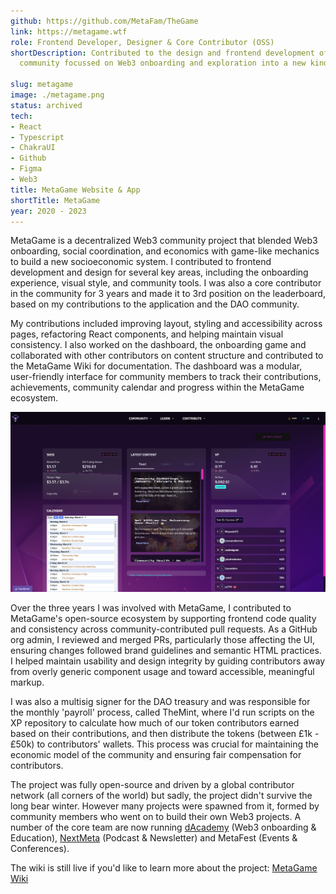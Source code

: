 ```yaml
---
github: https://github.com/MetaFam/TheGame
link: https://metagame.wtf
role: Frontend Developer, Designer & Core Contributor (OSS)
shortDescription: Contributed to the design and frontend development of MetaGame (MetaOS), a gamified Web3
  community focussed on Web3 onboarding and exploration into a new kind of socioeconimic system.

slug: metagame
image: ./metagame.png
status: archived
tech:
- React
- Typescript
- ChakraUI
- Github
- Figma
- Web3
title: MetaGame Website & App
shortTitle: MetaGame
year: 2020 - 2023
---
```


MetaGame is a decentralized Web3 community project that blended Web3 onboarding, social coordination, and economics with game-like mechanics to build a new socioeconomic system. I contributed to frontend development and design for several key areas, including the onboarding experience, visual style, and community tools. I was also a core contributor in the community for 3 years and made it to 3rd position on the leaderboard, based on my contributions to the application and the DAO community.

My contributions included improving layout, styling and accessibility across pages, refactoring React components, and helping maintain visual consistency. I also worked on the dashboard, the onboarding game and collaborated with other contributors on content structure and contributed to the MetaGame Wiki for documentation. The dashboard was a modular, user-friendly interface for community members to track their contributions, achievements, community calendar and progress within the MetaGame ecosystem.

![MetaGame](./metagame-dashboard.png)

Over the three years I was involved with MetaGame, I contributed to MetaGame's open-source ecosystem by supporting frontend code quality and consistency across community-contributed pull requests. As a GitHub org admin, I reviewed and merged PRs, particularly those affecting the UI, ensuring changes followed brand guidelines and semantic HTML practices. I helped maintain usability and design integrity by guiding contributors away from overly generic component usage and toward accessible, meaningful markup.

I was also a multisig signer for the DAO treasury and was responsible for the monthly 'payroll' process, called TheMint, where I'd run scripts on the XP repository to calculate how much of our token contributors earned based on their contributions, and then distribute the tokens (between £1k - £50k) to contributors' wallets. This process was crucial for maintaining the economic model of the community and ensuring fair compensation for contributors.

The project was fully open-source and driven by a global contributor network (all corners of the world) but sadly, the project didn't survive the long bear winter. However many projects were spawned from it, formed by community members who went on to build their own Web3 projects. A number of the core team are now running [dAcademy](https://dacade.my) (Web3 onboarding & Education), [NextMeta](https://metagame.substack.com/) (Podcast & Newsletter) and MetaFest (Events & Conferences).

The wiki is still live if you'd like to learn more about the project: [MetaGame Wiki](https://wiki.metagame.wtf/)
